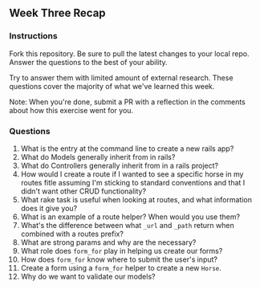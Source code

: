 ## Week Three Recap

### Instructions
Fork this repository. Be sure to pull the latest changes to your local repo. Answer the questions to the best of your ability.

Try to answer them with limited amount of external research. These questions cover the majority of what we've learned this week.

Note: When you're done, submit a PR with a reflection in the comments about how this exercise went for you.

### Questions

1. What is the entry at the command line to create a new rails app?
2. What do Models generally inherit from in rails?
3. What do Controllers generally inherit from in a rails project?
4. How would I create a route if I wanted to see a specific horse in my routes fitle assuming I'm sticking to standard conventions and that I didn't want other CRUD functionality?
5. What rake task is useful when looking at routes, and what information does it give you?
6. What is an example of a route helper? When would you use them?
7. What's the difference between what `_url` and `_path` return when combined with a routes prefix?
8. What are strong params and why are the necessary?
9. What role does `form_for` play in helping us create our forms?
10. How does `form_for` know where to submit the user's input?
11. Create a form using a `form_for` helper to create a new `Horse`. 
12. Why do we want to validate our models?
